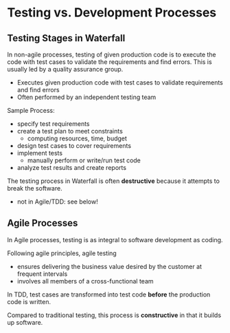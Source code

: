 # Testing vs. Development Processes

## Testing Stages in Waterfall
In non-agile processes, testing of given production code is to execute the code with test cases to validate the requirements and find errors. This is usually led by a quality assurance group.

- Executes given production code with test cases to validate requirements and find errors
- Often performed by an independent testing team

Sample Process:
  - specify test requirements
  - create a test plan to meet constraints
    - computing resources, time, budget
  - design test cases to cover requirements
  - implement tests
    - manually perform or write/run test code
  - analyze test results and create reports

The testing process in Waterfall is often **destructive** because it attempts to break the software.
  - not in Agile/TDD: see below!
## Agile Processes

In Agile processes, testing is as integral to software development as coding.

Following agile principles, agile testing
  - ensures delivering the business value desired by the customer at frequent intervals
  - involves all members of a cross-functional team

In TDD, test cases are transformed into test code **before** the production code is written.

Compared to traditional testing, this process is **constructive** in that it builds up software.